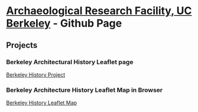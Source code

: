 # [Archaeological Research Facility, UC Berkeley](http://arf.berkeley.edu) - Github Page

## Projects

### Berkeley Architectural History Leaflet page
[Berkeley History Project](/berkeleyana/index.md)

### Berkeley Architecture History Leaflet Map in Browser
[Berkeley History Leaflet Map](/berkeleyana/arch)
